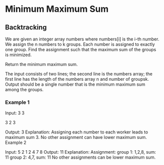 # Minimum Maximum Sum
## Backtracking

We are given an integer array numbers where numbers[i] is the i-th number. We assign the n numbers to k groups. Each number is assigned to exactly one group. Find the assignment such that the maximum sum of the groups is minimized.

Return the minimum maximum sum.

The input consists of two lines; the second line is the numbers array; the first line has the length of the numbers array n and number of groupsk. Output should be a single number that is the minimum maximum sum among the groups.

### Example 1

Input: 
3 3

3 2 3

Output:
3
Explanation:
Assigning each number to each worker leads to maximum sum 3.
No other assignment can have lower maximum sum.
Example 2

Input:
5 2
1 2 4 7 8
Output:
11
Explanation:
Assignment: group 1: 1,2,8, sum: 11
group 2: 4,7, sum: 11
No other assignments can be lower maximum sum.
